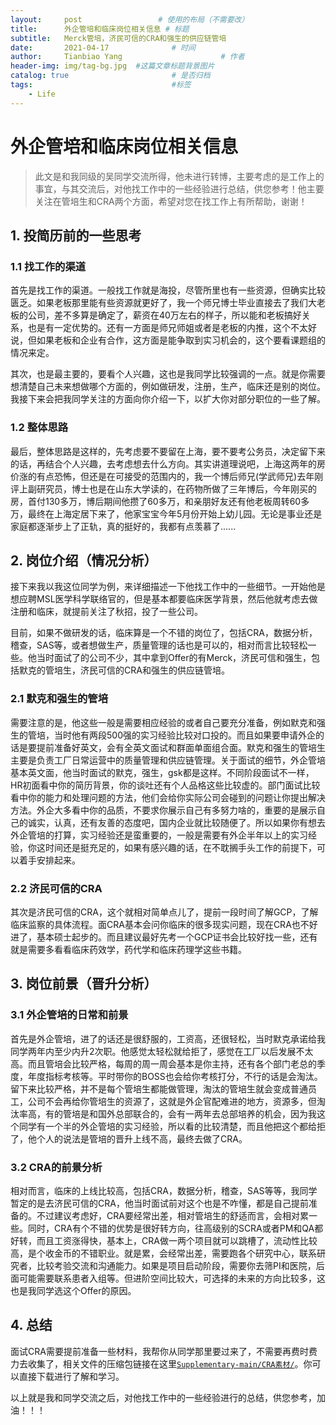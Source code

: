 ```yaml
---
layout:     post                 # 使用的布局（不需要改）
title:      外企管培和临床岗位相关信息 # 标题 
subtitle:   Merck管培，济民可信的CRA和强生的供应链管培
date:       2021-04-17              # 时间
author:     Tianbiao Yang                      # 作者
header-img: img/tag-bg.jpg  #这篇文章标题背景图片
catalog: true                       # 是否归档
tags:                               #标签
    - Life
---
```

# 外企管培和临床岗位相关信息

> 此文是和我同级的吴同学交流所得，他未进行转博，主要考虑的是工作上的事宜，与其交流后，对他找工作中的一些经验进行总结，供您参考！他主要关注在管培生和CRA两个方面，希望对您在找工作上有所帮助，谢谢！

## 1. 投简历前的一些思考
### 1.1 找工作的渠道
首先是找工作的渠道。一般找工作就是海投，尽管所里也有一些资源，但确实比较匮乏。如果老板那里能有些资源就更好了，我一个师兄博士毕业直接去了我们大老板的公司，差不多算是确定了，薪资在40万左右的样子，所以能和老板搞好关系，也是有一定优势的。还有一方面是师兄师姐或者是老板的内推，这个不太好说，但如果老板和企业有合作，这方面是能争取到实习机会的，这个要看课题组的情况来定。

其次，也是最主要的，要看个人兴趣，这也是我同学比较强调的一点。就是你需要想清楚自己未来想做哪个方面的，例如做研发，注册，生产，临床还是别的岗位。我接下来会把我同学关注的方面向你介绍一下，以扩大你对部分职位的一些了解。

### 1.2 整体思路
最后，整体思路是这样的，先考虑要不要留在上海，要不要考公务员，决定留下来的话，再结合个人兴趣，去考虑想去什么方向。其实讲道理说吧，上海这两年的房价涨的有点恐怖，但还是在可接受的范围内的，我一个博后师兄(学武师兄)去年刚评上副研究员，博士也是在山东大学读的，在药物所做了三年博后，今年刚买的房，首付130多万，博后期间他攒了60多万，和亲朋好友还有他老板周转60多万，最终在上海定居下来了，他家宝宝今年5月份开始上幼儿园。无论是事业还是家庭都逐渐步上了正轨，真的挺好的，我都有点羡慕了......
## 2. 岗位介绍（情况分析）
接下来我以我这位同学为例，来详细描述一下他找工作中的一些细节。一开始他是想应聘MSL医学科学联络官的，但是基本都要临床医学背景，然后他就考虑去做注册和临床，就提前关注了秋招，投了一些公司。

目前，如果不做研发的话，临床算是一个不错的岗位了，包括CRA，数据分析，稽查，SAS等，或者想做生产，质量管理的话也是可以的，相对而言比较轻松一些。他当时面试了的公司不少，其中拿到Offer的有Merck，济民可信和强生，包括默克的管培生，济民可信的CRA和强生的供应链管培。

### 2.1 默克和强生的管培

需要注意的是，他这些一般是需要相应经验的或者自己要充分准备，例如默克和强生的管培，当时他有两段500强的实习经验比较对口投的。而且如果要申请外企的话是要提前准备好英文，会有全英文面试和群面单面组合面。默克和强生的管培生主要是负责工厂日常运营中的质量管理和供应链管理。关于面试的细节，外企管培基本英文面，他当时面试的默克，强生，gsk都是这样。不同阶段面试不一样，HR初面看中你的简历背景，你的谈吐还有个人品格这些比较虚的。部门面试比较看中你的能力和处理问题的方法，他们会给你实际公司会碰到的问题让你提出解决方法。外企大多看中你的品质，不要求你展示自己有多努力啥的，重要的是展示自己的诚实，认真，还有友善的态度吧，国内企业就比较随便了。所以如果你有想去外企管培的打算，实习经验还是蛮重要的，一般是需要有外企半年以上的实习经验，你这时间还是挺充足的，如果有感兴趣的话，在不耽搁手头工作的前提下，可以着手安排起来。

### 2.2 济民可信的CRA

其次是济民可信的CRA，这个就相对简单点儿了，提前一段时间了解GCP，了解临床监察的具体流程。面CRA基本会问你临床的很多现实问题，现在CRA也不好进了，基本硕士起步的。而且建议最好先考一个GCP证书会比较好找一些，还有就是需要多看看临床药效学，药代学和临床药理学这些书籍。


## 3. 岗位前景（晋升分析）

### 3.1 外企管培的日常和前景
首先是外企管培，进了的话还是很舒服的，工资高，还很轻松，当时默克承诺给我同学两年内至少内升2次职。他感觉太轻松就给拒了，感觉在工厂以后发展不太高。而且管培会比较严格，每周的周一周会基本是你主持，还有各个部门老总的季度，年度指标考核等。平时带你的BOSS也会给你考核打分，不行的话是会淘汰。留下来比较严格，并不是每个管培生都能做管理，淘汰的管培生就会变成普通员工，公司不会再给你管培生的资源了，这就是外企官配难进的地方，资源多，但淘汰率高，有的管培是和国外总部联合的，会有一两年去总部培养的机会，因为我这个同学有一个半的外企管培的实习经验，所以看的比较清楚，而且他把这个都给拒了，他个人的说法是管培的晋升上线不高，最终去做了CRA。

### 3.2 CRA的前景分析
相对而言，临床的上线比较高，包括CRA，数据分析，稽查，SAS等等，我同学暂定的是去济民可信的CRA，他当时面试前对这个也是不咋懂，都是自己提前准备的。不过建议考虑好，CRA要经常出差，相对管培生的舒适而言，会相对累一些。同时，CRA有个不错的优势是很好转方向，往高级别的SCRA或者PM和QA都好转，而且工资涨得快，基本上，CRA做一两个项目就可以跳槽了，流动性比较高，是个收金币的不错职业。就是累，会经常出差，需要跑各个研究中心，联系研究者，比较考验交流和沟通能力。如果是项目启动阶段，需要你去筛PI和医院，后面可能需要联系患者入组等。但进阶空间比较大，可选择的未来的方向比较多，这也是我同学选这个Offer的原因。

## 4. 总结
面试CRA需要提前准备一些材料，我帮你从同学那里要过来了，不需要再费时费力去收集了，相关文件的压缩包链接在这里[`Supplementary-main/CRA素材/`](https://github.com/Tianbiao-Yang/Supplementary/archive/refs/heads/main.zip)。你可以直接下载进行了解和学习。

以上就是我和同学交流之后，对他找工作中的一些经验进行的总结，供您参考，加油！！！



